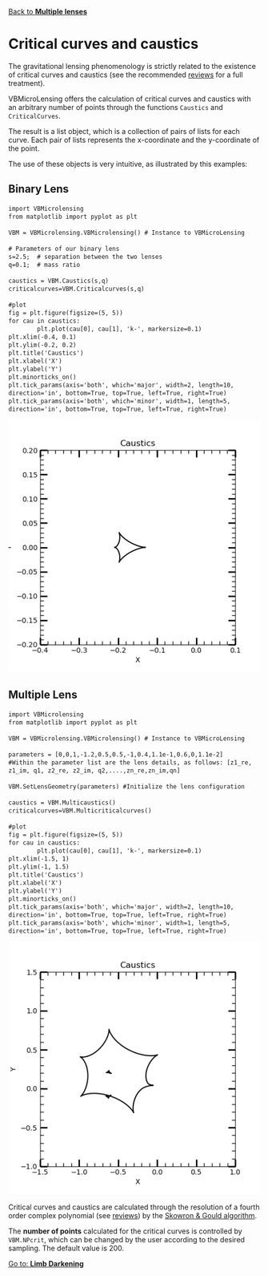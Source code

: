 [Back to **Multiple lenses**](MultipleLenses.md)

# Critical curves and caustics

The gravitational lensing phenomenology is strictly related to the existence of critical curves and caustics (see the recommended [reviews](reviews.md) for a full treatment).

VBMicroLensing offers the calculation of critical curves and caustics with an arbitrary number of points through the functions ```Caustics``` and ```CriticalCurves```.

The result is a list object, which is a collection of pairs of lists for each curve. Each pair of lists represents the x-coordinate and the y-coordinate of the point.

The use of these objects is very intuitive, as illustrated by this examples:

## Binary Lens

```
import VBMicrolensing
from matplotlib import pyplot as plt

VBM = VBMicrolensing.VBMicrolensing() # Instance to VBMicroLensing

# Parameters of our binary lens
s=2.5;  # separation between the two lenses
q=0.1;  # mass ratio

caustics = VBM.Caustics(s,q)
criticalcurves=VBM.Criticalcurves(s,q)

#plot
fig = plt.figure(figsize=(5, 5))
for cau in caustics:
        plt.plot(cau[0], cau[1], 'k-', markersize=0.1)
plt.xlim(-0.4, 0.1)
plt.ylim(-0.2, 0.2)
plt.title('Caustics')
plt.xlabel('X')
plt.ylabel('Y')
plt.minorticks_on()
plt.tick_params(axis='both', which='major', width=2, length=10, direction='in', bottom=True, top=True, left=True, right=True)
plt.tick_params(axis='both', which='minor', width=1, length=5, direction='in', bottom=True, top=True, left=True, right=True)

```
<img src="Caustics_binary.png" width = 600>


## Multiple Lens

```
import VBMicrolensing
from matplotlib import pyplot as plt

VBM = VBMicrolensing.VBMicrolensing() # Instance to VBMicroLensing

parameters = [0,0,1,-1.2,0.5,0.5,-1,0.4,1.1e-1,0.6,0,1.1e-2]
#Within the parameter list are the lens details, as follows: [z1_re, z1_im, q1, z2_re, z2_im, q2,....,zn_re,zn_im,qn]

VBM.SetLensGeometry(parameters) #Initialize the lens configuration

caustics = VBM.Multicaustics()
criticalcurves=VBM.Multicriticalcurves()

#plot
fig = plt.figure(figsize=(5, 5))
for cau in caustics:
        plt.plot(cau[0], cau[1], 'k-', markersize=0.1)
plt.xlim(-1.5, 1)
plt.ylim(-1, 1.5)
plt.title('Caustics')
plt.xlabel('X')
plt.ylabel('Y')
plt.minorticks_on()
plt.tick_params(axis='both', which='major', width=2, length=10, direction='in', bottom=True, top=True, left=True, right=True)
plt.tick_params(axis='both', which='minor', width=1, length=5, direction='in', bottom=True, top=True, left=True, right=True)
```
<img src="Caustics_multi.png" width = 600>


Critical curves and caustics are calculated through the resolution of a fourth order complex polynomial (see [reviews](reviews.md)) by the [Skowron & Gould algorithm](http://www.astrouw.edu.pl/~jskowron/cmplx_roots_sg/). 

The **number of points** calculated for the critical curves is controlled by ```VBM.NPcrit```, which can be changed by the user according to the desired sampling. The default value is 200.

[Go to: **Limb Darkening**](LimbDarkening.md)
